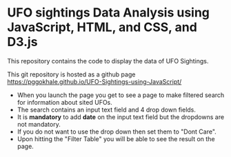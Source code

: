 # UFO sightings Data Analysis using JavaScript, HTML, and CSS, and D3.js
This repository contains the code to display the data of UFO Sightings.

This git repository is hosted as a github page https://pggokhale.github.io/UFO-Sightings-using-JavaScript/
* When you launch the page you get to see a page to make filtered search for information about sited UFOs. 
* The search contains an input text field and 4 drop down fields.
* It is **mandatory** to add **date** on the input text field but the dropdowns are not mandatory.
* If you do not want to use the drop down then set them to "Dont Care".
* Upon hitting the "Filter Table" you will be able to see the result on the page.

